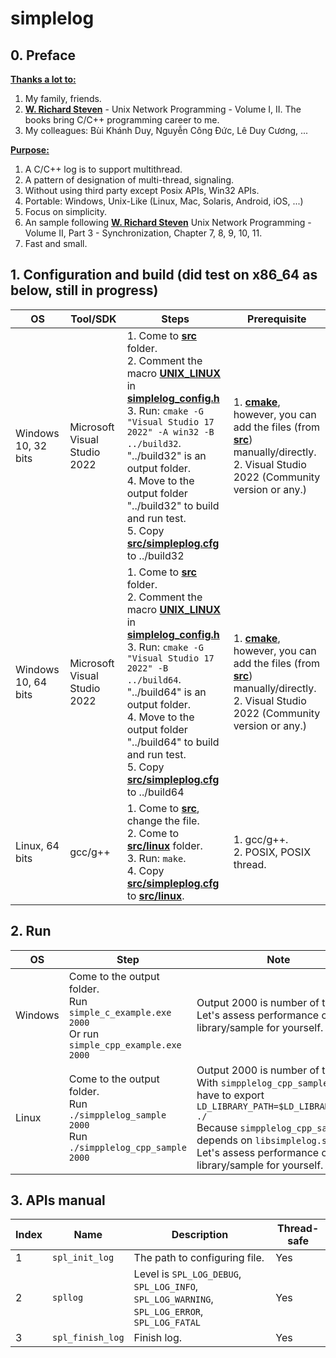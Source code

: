 # simplelog

## 0. Preface

[**Thanks a lot to:**](https://www.bing.com/search?form=SKPBOT&q=Thanks%20a%20lot%20to%3A)

1. My family, friends.
2. [**W. Richard Steven**](https://www.bing.com/search?form=SKPBOT&q=W.%20Richard%20Steven) - Unix Network Programming - Volume I, II. The books bring C/C++ programming career to me.
3. My colleagues: Bùi Khánh Duy, Nguyễn Công Đức, Lê Duy Cương, ...

[**Purpose:**](https://www.bing.com/search?form=SKPBOT&q=Purpose%3A)

1. A C/C++ log is to support multithread.
2. A pattern of designation of multi-thread, signaling.
3. Without using third party except Posix APIs, Win32 APIs.
4. Portable: Windows, Unix-Like (Linux, Mac, Solaris, Android, iOS, ...)
5. Focus on simplicity.
6. An sample following [**W. Richard Steven**](https://www.bing.com/search?form=SKPBOT&q=W.%20Richard%20Steven) Unix Network Programming - Volume II, Part 3 - Synchronization, Chapter 7, 8, 9, 10, 11.
7. Fast and small.

## 1. Configuration and build (did test on x86_64 as below, still in progress)

| OS                | Tool/SDK                 | Steps                                                                                                                                                                                                 | Prerequisite                                                                 |
|-------------------|--------------------------|------------------------------------------------------------------------------------------------------------------------------------------------------------------------------------------------------|-------------------------------------------------------------------------------|
| Windows 10, 32 bits | Microsoft Visual Studio 2022 | 1. Come to [**src**](https://www.bing.com/search?form=SKPBOT&q=src) folder.<br>2. Comment the macro [**UNIX_LINUX**](https://www.bing.com/search?form=SKPBOT&q=UNIX_LINUX) in [**simplelog_config.h**](https://www.bing.com/search?form=SKPBOT&q=simplelog_config.h)<br>3. Run: `cmake -G "Visual Studio 17 2022" -A win32 -B ../build32`.<br>"../build32" is an output folder.<br>4. Move to the output folder "../build32" to build and run test.<br>5. Copy [**src/simpleplog.cfg**](https://www.bing.com/search?form=SKPBOT&q=src%2Fsimpleplog.cfg) to ../build32 | 1. [**cmake**](https://www.bing.com/search?form=SKPBOT&q=cmake), however, you can add the files (from [**src**](https://www.bing.com/search?form=SKPBOT&q=src)) manually/directly.<br>2. Visual Studio 2022 (Community version or any.) |
| Windows 10, 64 bits | Microsoft Visual Studio 2022 | 1. Come to [**src**](https://www.bing.com/search?form=SKPBOT&q=src) folder.<br>2. Comment the macro [**UNIX_LINUX**](https://www.bing.com/search?form=SKPBOT&q=UNIX_LINUX) in [**simplelog_config.h**](https://www.bing.com/search?form=SKPBOT&q=simplelog_config.h)<br>3. Run: `cmake -G "Visual Studio 17 2022" -B ../build64`.<br>"../build64" is an output folder.<br>4. Move to the output folder "../build64" to build and run test.<br>5. Copy [**src/simpleplog.cfg**](https://www.bing.com/search?form=SKPBOT&q=src%2Fsimpleplog.cfg) to ../build64 | 1. [**cmake**](https://www.bing.com/search?form=SKPBOT&q=cmake), however, you can add the files (from [**src**](https://www.bing.com/search?form=SKPBOT&q=src)) manually/directly.<br>2. Visual Studio 2022 (Community version or any.) |
| Linux, 64 bits     | gcc/g++                  | 1. Come to [**src**](https://www.bing.com/search?form=SKPBOT&q=src), change the file.<br>2. Come to [**src/linux**](https://www.bing.com/search?form=SKPBOT&q=src%2Flinux) folder.<br>3. Run: `make`.<br>4. Copy [**src/simpleplog.cfg**](https://www.bing.com/search?form=SKPBOT&q=src%2Fsimpleplog.cfg) to [**src/linux**](https://www.bing.com/search?form=SKPBOT&q=src%2Flinux).                                                      | 1. gcc/g++.<br>2. POSIX, POSIX thread.                                        |

## 2. Run

| OS      | Step                                                                                       | Note                                                                                          |
|---------|--------------------------------------------------------------------------------------------|-----------------------------------------------------------------------------------------------|
| Windows | Come to the output folder.<br>Run `simple_c_example.exe 2000`<br>Or run `simple_cpp_example.exe 2000` | Output 2000 is number of threads.<br>Let's assess performance of the library/sample for yourself. |
| Linux   | Come to the output folder.<br>Run `./simpplelog_sample 2000`<br>Run `./simpplelog_cpp_sample 2000`   | Output 2000 is number of threads.<br>With `simpplelog_cpp_sample`, you have to export `LD_LIBRARY_PATH=$LD_LIBRARY_PATH ./`<br>Because `simpplelog_cpp_sample` depends on `libsimplelog.so`.<br>Let's assess performance of the library/sample for yourself. |

## 3. APIs manual

| Index | Name             | Description                                                                 | Thread-safe |
|-------|------------------|-----------------------------------------------------------------------------|-------------|
| 1     | `spl_init_log`   | The path to configuring file.                                               | Yes         |
| 2     | `spllog`         | Level is `SPL_LOG_DEBUG`, `SPL_LOG_INFO`, `SPL_LOG_WARNING`, `SPL_LOG_ERROR`, `SPL_LOG_FATAL` | Yes         |
| 3     | `spl_finish_log` | Finish log.                                                                 | Yes         |